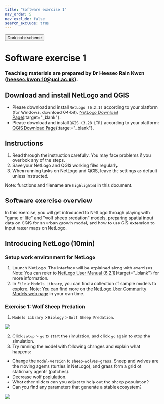 ```yaml
---
title: "Software exercise 1"
nav_order: 5
nav_exclude: false
search_exclude: true
---
```


<button class="btn js-toggle-dark-mode">Dark color scheme</button>

<script type="text/javascript" src="{{ "/assets/js/dark-mode-preview.js" | absolute_url }}"></script>

# Software exercise 1
### Teaching materials are prepared by Dr Heeseo Rain Kwon (heeseo.kwon.10@ucl.ac.uk). 

## Download and install NetLogo and QGIS
- Please download and install `NetLogo (6.2.1)` according to your platform (for Windows, download 64-bit): [NetLogo Download Page](https://ccl.northwestern.edu/netlogo/6.2.1/){:target="_blank"}.
- Please download and install `QGIS (3.28 LTR)` according to your platform: [QGIS Download Page](https://www.qgis.org/en/site/forusers/download.html#){:target="_blank"}.

## Instructions
1. Read through the instruction carefully. You may face problems if you overlook any of the steps.
2. Save your NetLogo and QGIS working files regularly.
3. When running tasks on NetLogo and QGIS, leave the settings as default unless instructed.

Note: functions and filename are `highlighted` in this document.

## Software exercise overview
In this exercise, you will get introduced to NetLogo through playing with "game of life" and "wolf sheep predation" models, preparing spatial input data on QGIS for an urban growth model, and how to use GIS extension to input raster maps on NetLogo.

## Introducing NetLogo (10min)

### Setup work environment for NetLogo
1. Launch NetLogo. The interface will be explained along with exercises. Note: You can refer to [NetLogo User Manual (6.2.1)](https://ccl.northwestern.edu/netlogo/6.2.1/docs/){:target="_blank"} for more information.
3. In `File` > `Models Library`, you can find a collection of sample models to explore. Note: You can find more on the [NetLogo User Community Models web page](http://ccl.northwestern.edu/netlogo/models/community/index.cgi) in your own time.

### Exercise 1: Wolf Sheep Predation
1. `Models Library` > `Biology` > `Wolf Sheep Predation`.

![](statics/Sup2_wolfsheep1.PNG)

2. Click `setup` > `go` to start the simulation, and click `go` again to stop the simulation.
3. Try running the model with following changes and explain what happens:
- Change the `model-version` to `sheep-wolves-grass`. Sheep and wolves are the moving agents (turtles in NetLogo), and grass form a grid of stationary agents (patches).
- Decrease wolf poplulation.
- What other sliders can you adjust to help out the sheep population?
- Can you find any parameters that generate a stable ecosystem?

![](statics/Sup2_wolfsheep2.PNG)
